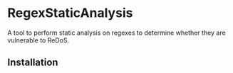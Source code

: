 # RegexStaticAnalysis
A tool to perform static analysis on regexes to determine whether they are vulnerable to ReDoS.

## Installation
